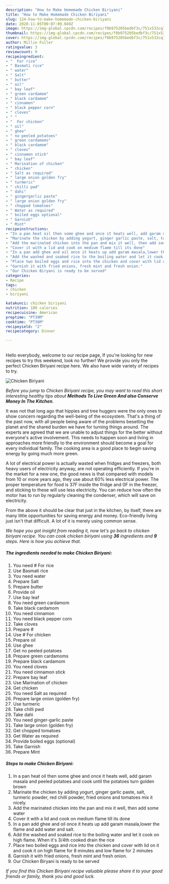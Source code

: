 ```yaml
---
description: "How to Make Homemade Chicken Biriyani"
title: "How to Make Homemade Chicken Biriyani"
slug: 124-how-to-make-homemade-chicken-biriyani
date: 2020-11-05T00:07:09.049Z
image: https://img-global.cpcdn.com/recipes/f0b975205bedbf3c/751x532cq70/chicken-biriyani-recipe-main-photo.jpg
thumbnail: https://img-global.cpcdn.com/recipes/f0b975205bedbf3c/751x532cq70/chicken-biriyani-recipe-main-photo.jpg
cover: https://img-global.cpcdn.com/recipes/f0b975205bedbf3c/751x532cq70/chicken-biriyani-recipe-main-photo.jpg
author: Millie Fuller
ratingvalue: 3
reviewcount: 9
recipeingredient:
- "  For rice"
- " Basmati rice"
- " water"
- " Salt"
- " butter"
- " oil"
- " bay leaf"
- " green cardamom"
- " black cardamom"
- " cinnamon"
- " black pepper corn"
- " cloves"
- " "
- "  For chicken"
- " oil"
- " ghee"
- " no peeled potatoes"
- " green cardamoms"
- " black cardamom"
- " cloves"
- " cinnamon stick"
- " bay leaf"
- " Marination of chicken"
- " chicken"
- " Salt as required"
- " large onion golden fry"
- " turmeric"
- " chilli pwd"
- " dahi"
- " gingergarlic paste"
- " large onion golden fry"
- " chopped tomatoes"
- " Water as required"
- " boiled eggs optional"
- " Garnish"
- " Mint"
recipeinstructions:
- "In a pan heat oil then some ghee and once it heats well, add garam masala and peeled potatoes and cook until the potatoes turn golden brown"
- "Marinate the chicken by adding yogurt, ginger garlic paste, salt, turmeric powder, red chilli powder, fried onions and tomatoes mix it nicely."
- "Add the marinated chicken into the pan and mix it well, then add some water"
- "Cover it with a lid and cook on medium flame till its done"
- "In a pan add ghee and oil once it heats up add garam masala,lower the flame and add water and salt."
- "Add the washed and soaked rice to the boiling water and let it cook on high flame. When it&#39;s 3/4th cooked drain the rice"
- "Place two boiled eggs and rice into the chicken and cover with lid on it and cook it on high flame for 8 minutes and low flame for 2 minutes"
- "Garnish it with fried onions, fresh mint and fresh onion."
- "Our Chicken Biryani is ready to be served"
categories:
- Recipe
tags:
- chicken
- biriyani

katakunci: chicken biriyani 
nutrition: 189 calories
recipecuisine: American
preptime: "PT39M"
cooktime: "PT36M"
recipeyield: "2"
recipecategory: Dinner

---
```

<br>
Hello everybody, welcome to our recipe page, If you're looking for new recipes to try this weekend, look no further! We provide you only the perfect Chicken Biriyani recipe here. We also have wide variety of recipes to try.
<br>


![Chicken Biriyani](https://img-global.cpcdn.com/recipes/f0b975205bedbf3c/751x532cq70/chicken-biriyani-recipe-main-photo.jpg)

<i>Before you jump to Chicken Biriyani recipe, you may want to read this short interesting healthy tips about 
<strong>Methods To Live Green And also Conserve Money In The Kitchen</strong>.</i>
</br>

It was not that long ago that hippies and tree huggers were the only ones to show concern regarding the well-being of the ecosystem. That's a thing of the past now, with all people being aware of the problems besetting the planet and the shared burden we have for turning things around. The experts are agreed that we are unable to adjust things for the better without everyone's active involvement. This needs to happen soon and living in approaches more friendly to the environment should become a goal for every individual family. The cooking area is a good place to begin saving energy by going much more green.

A lot of electrical power is actually wasted when fridges and freezers, both heavy users of electricity anyway, are not operating efficiently. If you're in the market for a new one, the good news is that compared with models from 10 or more years ago, they use about 60% less electrical power. The proper temperature for food is 37F inside the fridge and 0F in the freezer, and sticking to these will use less electricity. You can reduce how often the motor has to run by regularly cleaning the condenser, which will save on electricity.

From the above it should be clear that just in the kitchen, by itself, there are many little opportunities for saving energy and money. Eco-friendly living just isn't that difficult. A lot of it is merely using common sense.


<i>We hope you got insight from reading it, now let's go back to chicken biriyani recipe. You can cook chicken biriyani using <strong>36</strong> ingredients and <strong>9</strong> steps. Here is how you achieve that.
</i>

##### The ingredients needed to make Chicken Biriyani:

1. You need  # For rice
1. Use  Basmati rice
1. You need  water
1. Prepare  Salt
1. Prepare  butter
1. Provide  oil
1. Use  bay leaf
1. You need  green cardamom
1. Take  black cardamom
1. You need  cinnamon
1. You need  black pepper corn
1. Take  cloves
1. Prepare  #
1. Use  # For chicken
1. Prepare  oil
1. Use  ghee
1. Get  no peeled potatoes
1. Prepare  green cardamoms
1. Prepare  black cardamom
1. You need  cloves
1. You need  cinnamon stick
1. Prepare  bay leaf
1. Use  Marination of chicken
1. Get  chicken
1. You need  Salt as required
1. Prepare  large onion (golden fry)
1. Use  turmeric
1. Take  chilli pwd
1. Take  dahi
1. You need  ginger-garlic paste
1. Take  large onion (golden fry)
1. Get  chopped tomatoes
1. Get  Water as required
1. Provide  boiled eggs (optional)
1. Take  Garnish
1. Prepare  Mint


##### Steps to make Chicken Biriyani:

1. In a pan heat oil then some ghee and once it heats well, add garam masala and peeled potatoes and cook until the potatoes turn golden brown
1. Marinate the chicken by adding yogurt, ginger garlic paste, salt, turmeric powder, red chilli powder, fried onions and tomatoes mix it nicely.
1. Add the marinated chicken into the pan and mix it well, then add some water
1. Cover it with a lid and cook on medium flame till its done
1. In a pan add ghee and oil once it heats up add garam masala,lower the flame and add water and salt.
1. Add the washed and soaked rice to the boiling water and let it cook on high flame. When it&#39;s 3/4th cooked drain the rice
1. Place two boiled eggs and rice into the chicken and cover with lid on it and cook it on high flame for 8 minutes and low flame for 2 minutes
1. Garnish it with fried onions, fresh mint and fresh onion.
1. Our Chicken Biryani is ready to be served


<i>If you find this Chicken Biriyani recipe valuable please share it to your good friends or family, thank you and good luck.</i>
